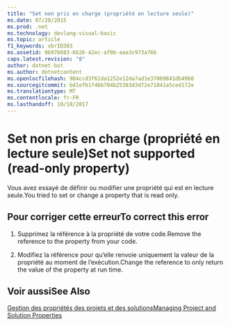 ```yaml
---
title: "Set non pris en charge (propriété en lecture seule)"
ms.date: 07/20/2015
ms.prod: .net
ms.technology: devlang-visual-basic
ms.topic: article
f1_keywords: vbrID383
ms.assetid: 0b97b683-6626-42ec-af0b-aaa3c973a76b
caps.latest.revision: "8"
author: dotnet-bot
ms.author: dotnetcontent
ms.openlocfilehash: 904ccd3f61da1252e12da7ad1e37089841db4968
ms.sourcegitcommit: bd1ef61f4bb794b25383d3d72e71041a5ced172e
ms.translationtype: MT
ms.contentlocale: fr-FR
ms.lasthandoff: 10/18/2017
---
```

# <a name="set-not-supported-read-only-property"></a><span data-ttu-id="4938a-102">Set non pris en charge (propriété en lecture seule)</span><span class="sxs-lookup"><span data-stu-id="4938a-102">Set not supported (read-only property)</span></span>
<span data-ttu-id="4938a-103">Vous avez essayé de définir ou modifier une propriété qui est en lecture seule.</span><span class="sxs-lookup"><span data-stu-id="4938a-103">You tried to set or change a property that is read only.</span></span>  
  
## <a name="to-correct-this-error"></a><span data-ttu-id="4938a-104">Pour corriger cette erreur</span><span class="sxs-lookup"><span data-stu-id="4938a-104">To correct this error</span></span>  
  
1.  <span data-ttu-id="4938a-105">Supprimez la référence à la propriété de votre code.</span><span class="sxs-lookup"><span data-stu-id="4938a-105">Remove the reference to the property from your code.</span></span>  
  
2.  <span data-ttu-id="4938a-106">Modifiez la référence pour qu’elle renvoie uniquement la valeur de la propriété au moment de l’exécution.</span><span class="sxs-lookup"><span data-stu-id="4938a-106">Change the reference to only return the value of the property at run time.</span></span>  
  
## <a name="see-also"></a><span data-ttu-id="4938a-107">Voir aussi</span><span class="sxs-lookup"><span data-stu-id="4938a-107">See Also</span></span>  
 [<span data-ttu-id="4938a-108">Gestion des propriétés des projets et des solutions</span><span class="sxs-lookup"><span data-stu-id="4938a-108">Managing Project and Solution Properties</span></span>](/visualstudio/ide/managing-project-and-solution-properties)
